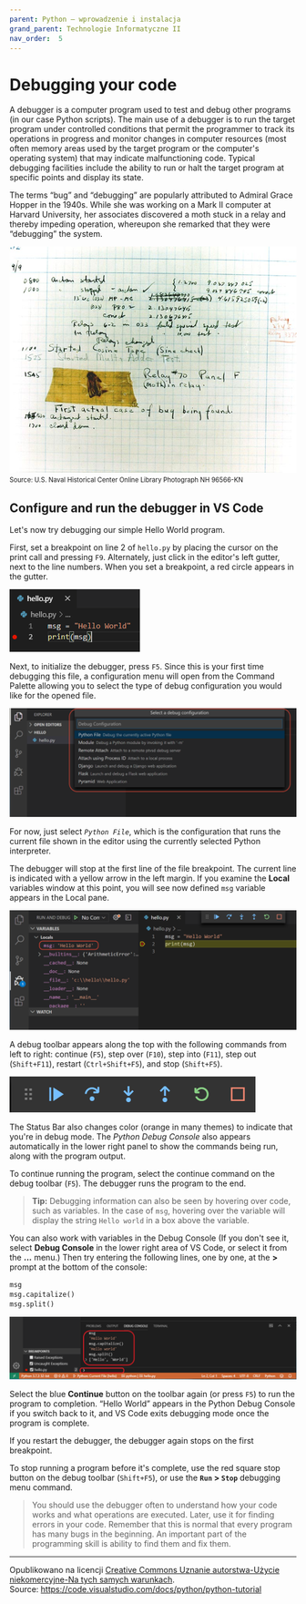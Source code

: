 ```yaml
---
parent: Python — wprowadzenie i instalacja
grand_parent: Technologie Informatyczne II
nav_order:  5
---
```


# Debugging your code

A debugger is a computer program used to test and debug other programs (in our case Python scripts). The main use of a debugger is to run the target program under controlled conditions that permit the programmer to track its operations in progress and monitor changes in computer resources (most often memory areas used by the target program or the computer's operating system) that may indicate malfunctioning code. Typical debugging facilities include the ability to run or halt the target program at specific points and display its state.

The terms “bug” and “debugging” are popularly attributed to Admiral Grace Hopper in the 1940s. While she was working on a Mark II computer at Harvard University, her associates discovered a moth stuck in a relay and thereby impeding operation, whereupon she remarked that they were “debugging” the system.

![First computer bug](first_computer_bug_1945.jpg)  
<span style="font-size: 80%">Source: U.S. Naval Historical Center Online Library Photograph NH 96566-KN</span>

## Configure and run the debugger in VS Code

Let's now try debugging our simple Hello World program.

First, set a breakpoint on line 2 of `hello.py` by placing the cursor on the print call and pressing `F9`. Alternately, just click in the editor's left gutter, next to the line numbers. When you set a breakpoint, a red circle appears in the gutter.

![Setting a breakpoint in hello.py](breakpoint-set.png)

Next, to initialize the debugger, press `F5`. Since this is your first time debugging this file, a configuration menu will open from the Command Palette allowing you to select the type of debug configuration you would like for the opened file.

![Debug configurations](debug-configurations.png)

For now, just select *`Python File`*, which is the configuration that runs the current file shown in the editor using the currently selected Python interpreter.

The debugger will stop at the first line of the file breakpoint. The current line is indicated with a yellow arrow in the left margin. If you examine the **Local** variables window at this point, you will see now defined `msg` variable appears in the Local pane.

![Debugging step 2 - variable defined](debug-step-02.png)

A debug toolbar appears along the top with the following commands from left to right: continue (`F5`), step over (`F10`), step into (`F11`), step out (`Shift+F11`), restart (`Ctrl+Shift+F5`), and stop (`Shift+F5`).

![Debugging toolbar](debug-toolbar.png)

The Status Bar also changes color (orange in many themes) to indicate that you're in debug mode. The *Python Debug Console* also appears automatically in the lower right panel to show the commands being run, along with the program output.

To continue running the program, select the continue command on the debug toolbar (`F5`). The debugger runs the program to the end.

> **Tip:** Debugging information can also be seen by hovering over code, such as variables. In the case of `msg`, hovering over the variable will display the string `Hello world` in a box above the variable.

You can also work with variables in the Debug Console (If you don't see it, select **Debug Console** in the lower right area of VS Code, or select it from the **...** menu.) Then try entering the following lines, one by one, at the **>** prompt at the bottom of the console:

```python
msg
msg.capitalize()
msg.split()
```

![Debugging step 3 - using the debug console](debug-step-03.png)

Select the blue **Continue** button on the toolbar again (or press `F5`) to run the program to completion. “Hello World” appears in the Python Debug Console if you switch back to it, and VS Code exits debugging mode once the program is complete.

If you restart the debugger, the debugger again stops on the first breakpoint.

To stop running a program before it's complete, use the red square stop button on the debug toolbar (`Shift+F5`), or use the **`Run` > `Stop`** debugging menu command.

> You should use the debugger often to understand how your code works and what operations are executed. Later, use it for finding errors in your code. Remember that this is normal that every program has many bugs in the beginning. An important part of the programming skill is ability to find them and fix them.


<hr/>

Opublikowano na licencji [Creative Commons Uznanie autorstwa-Użycie niekomercyjne-Na tych samych warunkach](https://creativecommons.org/licenses/by-nc-sa/4.0/deed.pl).  
Source: <https://code.visualstudio.com/docs/python/python-tutorial>

